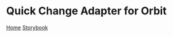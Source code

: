 # Quick Change Adapter for Orbit

[Home](https://orbit.kiwi/)
[Storybook](https://kiwicom.github.io/orbit/)